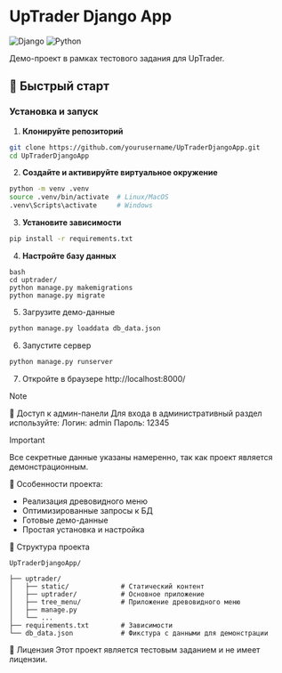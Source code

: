 # UpTrader Django App

![Django](https://img.shields.io/badge/Django-3.2-green.svg)
![Python](https://img.shields.io/badge/Python-3.8+-blue.svg)

Демо-проект в рамках тестового задания для UpTrader.

## 🚀 Быстрый старт

### Установка и запуск

1. **Клонируйте репозиторий**
```bash
git clone https://github.com/yourusername/UpTraderDjangoApp.git
cd UpTraderDjangoApp
```
   
2. **Создайте и активируйте виртуальное окружение**

```bash
python -m venv .venv
source .venv/bin/activate  # Linux/MacOS
.venv\Scripts\activate     # Windows
```

3. **Установите зависимости**

```bash
pip install -r requirements.txt
```

4. **Настройте базу данных**
```
bash
cd uptrader/
python manage.py makemigrations
python manage.py migrate
```
5. Загрузите демо-данные
```bash
python manage.py loaddata db_data.json
```

6. Запустите сервер
```bash
python manage.py runserver
```

7. Откройте в браузере http://localhost:8000/


> [!NOTE]
> 🔐 Доступ к админ-панели
> Для входа в административный раздел используйте:
> Логин: admin
> Пароль: 12345


> [!IMPORTANT]
> Все секретные данные указаны намеренно, так как проект является демонстрационным.

📌 Особенности проекта:
- Реализация древовидного меню
- Оптимизированные запросы к БД
- Готовые демо-данные
- Простая установка и настройка

📂 Структура проекта
```
UpTraderDjangoApp/

├── uptrader/
│   ├── static/             # Статический контент            
│   ├── uptrader/           # Основное приложение
│   ├── tree_menu/          # Приложение древовидного меню
│   ├── manage.py
│   └── ...
├── requirements.txt        # Зависимости
└── db_data.json            # Фикстура с данными для демонстрации
```
📝 Лицензия
Этот проект является тестовым заданием и не имеет лицензии.
